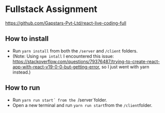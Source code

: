 # Fullstack Assignment
https://github.com/Gapstars-Pvt-Ltd/react-live-coding-full

## How to install
- Run `yarn install` from both the `/server` and `/client` folders.
- (Note: Using `npm intall` I encountered this issue: https://stackoverflow.com/questions/79376487/trying-to-create-react-app-with-react-v19-0-0-but-getting-error, so I just went with yarn instead.)

## How to run
- Run `yarn run start´ from the `/server`folder.
- Open a new terminal and run `yarn run start`from the `/client`folder.
